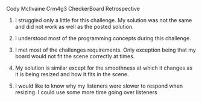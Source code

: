 Cody McIlvaine
Crm4g3
CheckerBoard Retrospective

1. I struggled only a little for this challenge. My solution was not the same and did not work as well as the posted solution.

2. I understood most of the programming concepts during this challenge.

3. I met most of the challenges requirements. Only exception being that my board would not fit the scene correctly at times.

4. My solution is similar except for the smoothness at which it changes as it is being resized and how it fits in the scene.

5. I would like to know why my listeners were slower to respond when resizing. I could use some more time going over listeners

